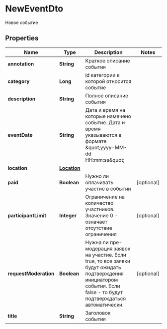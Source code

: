 

# NewEventDto

Новое событие
## Properties

Name | Type | Description | Notes
------------ | ------------- | ------------- | -------------
**annotation** | **String** | Краткое описание события | 
**category** | **Long** | id категории к которой относится событие | 
**description** | **String** | Полное описание события | 
**eventDate** | **String** | Дата и время на которые намечено событие. Дата и время указываются в формате \&quot;yyyy-MM-dd HH:mm:ss\&quot; | 
**location** | [**Location**](Location.md) |  | 
**paid** | **Boolean** | Нужно ли оплачивать участие в событии |  [optional]
**participantLimit** | **Integer** | Ограничение на количество участников. Значение 0 - означает отсутствие ограничения |  [optional]
**requestModeration** | **Boolean** | Нужна ли пре-модерация заявок на участие. Если true, то все заявки будут ожидать подтверждения инициатором события. Если false - то будут подтверждаться автоматически. |  [optional]
**title** | **String** | Заголовок события | 



